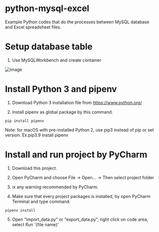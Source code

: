 # python-mysql-excel

Example Python codes that do the processes between MySQL database and Excel spreadsheet files.

# Setup database table 

1. Use MySQLWorkbench and create container

![image](https://user-images.githubusercontent.com/78300596/140612534-04310ae6-d2a9-4df7-96f1-69dfdc0538f1.png)

# Install Python 3 and pipenv
1. Download Python 3 installation file from https://www.python.org/

2. Install pipenv as global package by this command.


```
pip install pipenv
```

Note: for macOS with pre-installed Python 2, use pip3 instead of pip or set version. Ex.pip3.9 install pipenv

# Install and run project by PyCharm
1. Download this project.

2. Open PyCharm and choose File -> Open... -> Then select project folder

3. ix any warning recommended by PyCharm.

4. Make sure that every project packages is installed, by open PyCharm Terminal and type command.
```
pipenv install
```

5. Open "import_data.py" or "export_data.py", right click on code area, select Run '{file name}'

